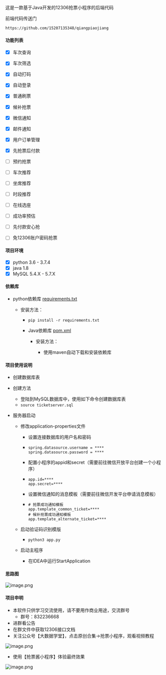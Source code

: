 这是一款基于Java开发的12306抢票小程序的后端代码

前端代码传送门

`https://github.com/15207135348/qiangpiaojiang`

#### 功能列表

*   [x]  车次查询
*   [x]  车次筛选
*   [x]  自动打码
*   [x]  自动登录
*   [x]  普通刷票
*   [x]  候补抢票
*   [x]  微信通知
*   [x]  邮件通知
*   [x]  用户订单管理
*   [x]  先抢票后付款

*   [ ]  预约抢票
*   [ ]  车次推荐
*   [ ]  坐席推荐
*   [ ]  时段推荐
*   [ ]  在线选座
*   [ ]  成功率预估
*   [ ]  先付款安心抢
*   [ ]  免12306账户密码抢票

#### 项目环境

*   [x]  python 3.6 - 3.7.4
*   [x]  java 1.8
*   [x]  MySQL 5.4.X - 5.7.X

#### 依赖库

*   python依赖库 [requirements.txt](https://github.com/15207135348/Java12306/blob/master/src/main/python/requestments.txt)

    *   安装方法：

        *   `pip install -r requirements.txt`

        *   Java依赖库 [pom.xml](https://github.com/15207135348/Java12306/blob/master/pom.xml)

            *   安装方法：

                *   使用maven自动下载和安装依赖库

#### 项目使用说明

- 创建数据库表

- 创建方法

  - 登陆到MySQL数据库中，使用如下命令创建数据库表
  - `source ticketserver.sql`

- 服务器启动

  - 修改application-properties文件

    - 设置连接数据库的用户名和密码

    - ```
      spring.datasource.username = ****
      spring.datasource.password = ****
      ```

    - 配置小程序的appid和secret（需要前往微信开放平台创建一个小程序）

    - ```
      app.id=****
      app.secret=****
      ```

    - 设置微信通知的消息模板（需要前往微信开发平台申请消息模板）

    - ```
      # 抢票成功通知模板
      app.template_common_ticket=****
      # 候补抢票成功通知模板
      app.template_alternate_ticket=****
      ```

  - 启动验证码识别模版

    - `python3 app.py `

  - 启动主程序

    - 在IDEA中运行StartApplication
#### 思路图
![image.png](https://upload-images.jianshu.io/upload_images/12652505-9bef41219fa918f2.png?imageMogr2/auto-orient/strip%7CimageView2/2/w/1240)
#### 项目申明

- 本软件只供学习交流使用，请不要用作商业用途，交流群号
  - 群号：832236668
- 进群看公告
- 在群文件中获取12306接口文档
- 关注公众号【大数据学堂】，点击原创合集->抢票小程序，观看视频教程

![image.png](https://upload-images.jianshu.io/upload_images/12652505-11ac76079ebc425d.png?imageMogr2/auto-orient/strip%7CimageView2/2/w/1240)

- 使用【抢票酱小程序】体验最终效果

![image.png](https://upload-images.jianshu.io/upload_images/12652505-2339921f5266fc60.png?imageMogr2/auto-orient/strip%7CimageView2/2/w/1240)